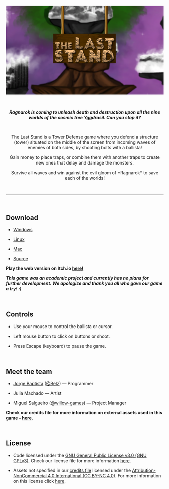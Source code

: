 ![alt text](https://github.com/Belz/game-the-last-stand/blob/master/Distribution/Promotional/Splash.png "Splash")

<br><p align="center"><b><em> Ragnarok is coming to unleash death and destruction upon all the nine worlds of the cosmic tree Yggdrasil. Can you stop it? </b></em></p><br>


<p align="center"> The Last Stand is a Tower Defense game where you defend a structure (tower) situated on the middle of the screen from incoming waves of enemies of both sides, by shooting bolts with a ballista! </p>

<p align="center"> Gain money to place traps, or combine them with another traps to create new ones that delay and damage the monsters. </p>

<p align="center"> Survive all waves and win against the evil gloom of *Ragnarok* to save each of the worlds! </p><br>

<hr><br>

## Download

- [Windows](https://github.com/Belz/game-the-last-stand/releases/download/v1.0.0-beta.2/TheLastStand_Windows.zip)

- [Linux](https://github.com/Belz/game-the-last-stand/releases/download/v1.0.0-beta.2/TheLastStand_Linux.zip)

- [Mac](https://github.com/Belz/game-the-last-stand/releases/download/v1.0.0-beta.2/TheLastStand_Mac.zip)

- [Source](https://github.com/Belz/game-the-last-stand/archive/v1.0.0-beta.2.zip)

**Play the web version on Itch.io [here!](https://brainmotiongames.itch.io/the-last-stand)**

<b><i>This game was an academic project and currently has no plans for further development. We apologize and thank you all who gave our game a try! :)</b></i>


<br>

## Controls

- Use your mouse to control the ballista or cursor.

- Left mouse button to click on buttons or shoot.

- Press Escape (keyboard) to pause the game.

<br>

## Meet the team

- [Jorge Baptista](https://github.com/Belz) ([@Belz](https://itch.io/profile/belz))  — Programmer

- Julia Machado — Artist

- Miguel Salgueiro ([@willow-games]()) — Project Manager

**Check our credits file for more information on external assets used in this game - [here](https://github.com/Belz/game-the-last-stand/blob/master/CREDITS.md).**

<br>

## License

- Code licensed under the [GNU General Public License v3.0 (GNU GPLv3)](https://choosealicense.com/licenses/gpl-3.0/). Check our license file for more information [here](https://github.com/Belz/game-the-last-stand/blob/master/LICENSE).

- Assets not specified in our [credits file](https://github.com/Belz/game-the-last-stand/blob/master/CREDITS.md) licensed under the [Attribution-NonCommercial 4.0 International (CC BY-NC 4.0)](https://creativecommons.org/licenses/by-nc/4.0/). For more information on this license click [here](https://creativecommons.org/licenses/by-nc/4.0/legalcode).
